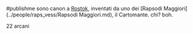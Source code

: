 #publishme 
sono canon a [Rostok](../places/Rostok.md), inventati da uno dei [Rapsodi Maggiori](../people/raps_vess/Rapsodi Maggiori.md), il Cartomante. chi? boh.

22 arcani  

